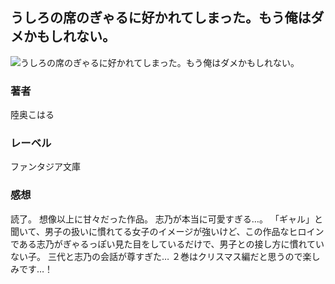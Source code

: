 ## うしろの席のぎゃるに好かれてしまった。もう俺はダメかもしれない。
![うしろの席のぎゃるに好かれてしまった。もう俺はダメかもしれない。](https://imgur.com/hulIdOD.png)
### 著者
陸奥こはる
### レーベル
ファンタジア文庫
### 感想
読了。
想像以上に甘々だった作品。
志乃が本当に可愛すぎる…。
「ギャル」と聞いて、男子の扱いに慣れてる女子のイメージが強いけど、この作品なヒロインである志乃がぎゃるっぽい見た目をしているだけで、男子との接し方に慣れていない子。
三代と志乃の会話が尊すぎた…
２巻はクリスマス編だと思うので楽しみです…！